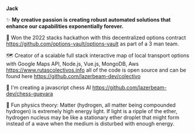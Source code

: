 <b>Jack</b> 

✨ <b>My creative passion is creating robust automated solutions that enhance our capabilities exponentially forever.</b>

  🥇 Won the 2022 stacks hackathon with this decentralized options contract https://github.com/options-vault/options-vault as part of a 3 man team.

  🗺️ Creator of a scalable full stack interactive map of local transport options with Google Maps API, Node.js, Vue.js, MongoDB, Aws  https://www.rutascolectivos.info all of the code is open source and can be found here https://github.com/lazerbeam-dev/colectivo

  🌾 I'm creating a javascript chess AI https://github.com/lazerbeam-dev/chess-guevara

  🌈 Fun physics theory: Matter (hydrogen, all matter being compounded hydrogen) is extremely high energy light. If light is a ripple of the ether, hydrogen nucleus may be like a stationary ether droplet that might form instead of a wave when the medium is disturbed with enough energy. 
